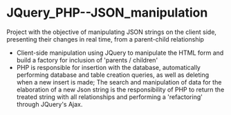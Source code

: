 # JQuery_PHP--JSON_manipulation
 
Project with the objective of manipulating JSON strings on the client side, presenting their changes in real time, from a parent-child relationship

- Client-side manipulation using JQuery to manipulate the HTML form and build a factory for inclusion of 'parents / children'
- PHP is responsible for insertion with the database, automatically performing database and table creation queries, as well as deleting when a new insert is made; The search and manipulation of data for the elaboration of a new Json string is the responsibility of PHP to return the treated string with all relationships and performing a 'refactoring' through JQuery's Ajax.
